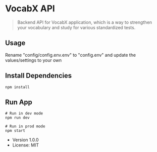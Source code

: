 # VocabX API

> Backend API for VocabX application, which is a way to strengthen your vocabulary and study for various standardized tests.

## Usage

Rename "config/config.env.env" to "config.env" and update the values/settings to your own

## Install Dependencies

```
npm install
```

## Run App

```
# Run in dev mode
npm run dev

# Run in prod mode
npm start
```

- Version 1.0.0
- License: MIT

